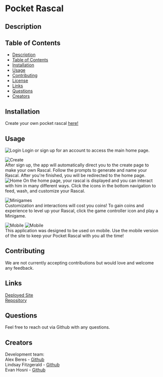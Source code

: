 # Pocket Rascal

## Description

## Table of Contents
  - [Description](#description)
  - [Table of Contents](#table-of-contents)
  - [Installation](#installation)
  - [Usage](#usage)
  - [Contributing](#contributing)
  - [License](#license)
  - [Links](#links)
  - [Questions](#questions)
  - [Creators](#creators)


  ## Installation

  Create your own pocket rascal [here!](https://pocket-rascal.herokuapp.com/)

  ## Usage 

  ![Login](./public/assets/readme/login.png)
  Login or sign up for an account to access the main home page.
  <br>

  ![Create](./public/assets/readme/create.png)
  <br>
  After sign up, the app will automatically direct you to the create page to make your own Rascal. Follow the prompts to generate and name your Rascal. After you're finished, you will be redirected to the home page. 
<br>
  ![Home](./public/assets/readme/home.png)
  On the home page, your rascal is displayed and you can interact with him in many different ways. Click the icons in the bottom navigation to feed, wash, and customize your Rascal.
  <br>

  ![Minigames](./public/assets/readme/minigame.png)
  <br>
  Customization and interactions will cost you coins! To gain coins and experience to level up your Rascal, click the game controller icon and play a Minigame.
  <br>

  ![Mobile](./public/assets/readme/mobile1.png) 
  ![Mobile](./public/assets/readme/mobile2.png) 
  <br>
  This application was designed to be used on mobile. Use the mobile version of the site to keep your Pocket Rascal with you all the time! 
  <br>

  ## Contributing 

  We are not currently accepting contributions but would love and welcome any feedback.

  ## Links 

  [Deployed Site](https://pocket-rascal.herokuapp.com/) <br>
  [Repository](https://github.com/evanhosni/pocket-rascal)

  ## Questions 

  Feel free to reach out via Github with any questions. 

  ## Creators
  Development team: <br>
  Alex Beres - [Github](https://github.com/Alextheshire) <br>
  Lindsay Fitzgerald - [Github](https://github.com/lindsfitz) <br>
  Evan Hosni - [Github](https://github.com/evanhosni) <br>
